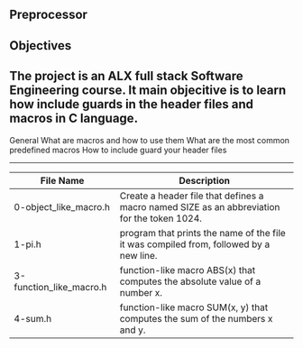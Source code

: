 Preprocessor
---
Objectives
---
The project is an ALX full stack Software Engineering course. It main objecitive is to learn how include guards in the header files and macros in C language.
---
General
What are macros and how to use them
What are the most common predefined macros
How to include guard your header files

---
File Name               | Description
----------------------- | -----------------------------------------------------------------------------------------
0-object_like_macro.h   | Create a header file that defines a macro named SIZE as an abbreviation for the token 1024.
1-pi.h                  | program that prints the name of the file it was compiled from, followed by a new line.
3-function_like_macro.h | function-like macro ABS(x) that computes the absolute value of a number x.
4-sum.h                 | function-like macro SUM(x, y) that computes the sum of the numbers x and y.



